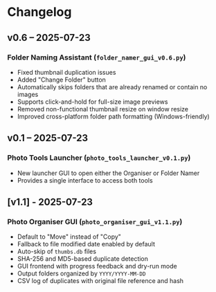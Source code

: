 # Changelog

## v0.6 – 2025-07-23

### Folder Naming Assistant (`folder_namer_gui_v0.6.py`)
- Fixed thumbnail duplication issues
- Added "Change Folder" button
- Automatically skips folders that are already renamed or contain no images
- Supports click-and-hold for full-size image previews
- Removed non-functional thumbnail resize on window resize
- Improved cross-platform folder path formatting (Windows-friendly)

## v0.1 – 2025-07-23

### Photo Tools Launcher (`photo_tools_launcher_v0.1.py`)
- New launcher GUI to open either the Organiser or Folder Namer
- Provides a single interface to access both tools

## [v1.1] - 2025-07-23

### Photo Organiser GUI (`photo_organiser_gui_v1.1.py`)
- Default to "Move" instead of "Copy"
- Fallback to file modified date enabled by default
- Auto-skip of `thumbs.db` files
- SHA-256 and MD5-based duplicate detection
- GUI frontend with progress feedback and dry-run mode
- Output folders organized by `YYYY/YYYY-MM-DD`
- CSV log of duplicates with original file reference and hash